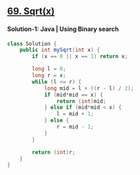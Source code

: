## [69. Sqrt(x)](https://leetcode.com/problems/sqrtx/description/)

#### Solution-1: Java | Using Binary search
```java
class Solution {
    public int mySqrt(int x) {
        if (x == 0 || x == 1) return x;

        long l = 0;
        long r = x;
        while (l <= r) {
            long mid = l + ((r - l) / 2);
            if (mid*mid == x) {
                return (int)mid;
            } else if (mid*mid < x) {
                l = mid + 1;
            } else {
                r = mid - 1;
            }
        }

        return (int)r;
    }
}
```